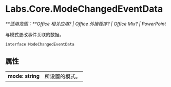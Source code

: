 
# <a name="labs.core.modechangedeventdata"></a>Labs.Core.ModeChangedEventData

 _**适用范围：**Office 相关应用? | Office 外接程序? | Office Mix? | PowerPoint_

与模式更改事件关联的数据。

```
interface ModeChangedEventData
```


## <a name="properties"></a>属性


|||
|:-----|:-----|
|**mode: string**|所设置的模式。|
